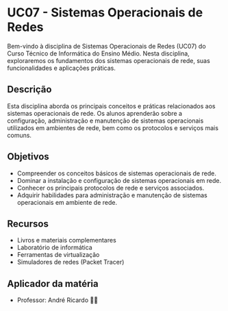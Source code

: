 # UC07 - Sistemas Operacionais de Redes

Bem-vindo à disciplina de Sistemas Operacionais de Redes (UC07) do Curso Técnico de Informática do Ensino Médio. Nesta disciplina, exploraremos os fundamentos dos sistemas operacionais de rede, suas funcionalidades e aplicações práticas.

## Descrição

Esta disciplina aborda os principais conceitos e práticas relacionados aos sistemas operacionais de rede. Os alunos aprenderão sobre a configuração, administração e manutenção de sistemas operacionais utilizados em ambientes de rede, bem como os protocolos e serviços mais comuns.

## Objetivos

- Compreender os conceitos básicos de sistemas operacionais de rede.
- Dominar a instalação e configuração de sistemas operacionais em rede.
- Conhecer os principais protocolos de rede e serviços associados.
- Adquirir habilidades para administração e manutenção de sistemas operacionais em ambiente de rede.

## Recursos

- Livros e materiais complementares
- Laboratório de informática
- Ferramentas de virtualização
- Simuladores de redes (Packet Tracer)

## Aplicador da matéria
- Professor: André Ricardo
🚀🌐
